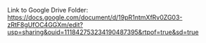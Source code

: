 Link to Google Drive Folder:
https://docs.google.com/document/d/19pR1ntmXfRv0ZG03-zRtF8gUfOC4GGXm/edit?usp=sharing&ouid=111842753234190487395&rtpof=true&sd=true
